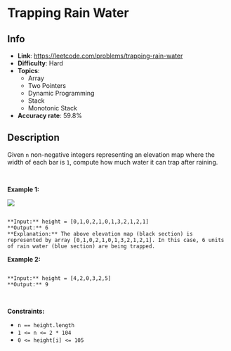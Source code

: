 # Trapping Rain Water

## Info  
- **Link**: https://leetcode.com/problems/trapping-rain-water
- **Difficulty**: Hard  
- **Topics**:   
    - Array
    - Two Pointers
    - Dynamic Programming
    - Stack
    - Monotonic Stack
- **Accuracy rate**: 59.8%  

## Description  
    
Given `n` non-negative integers representing an elevation map where the width of each bar is `1`, compute how much water it can trap after raining.


 


**Example 1:**


![](https://assets.leetcode.com/uploads/2018/10/22/rainwatertrap.png)

```

**Input:** height = [0,1,0,2,1,0,1,3,2,1,2,1]
**Output:** 6
**Explanation:** The above elevation map (black section) is represented by array [0,1,0,2,1,0,1,3,2,1,2,1]. In this case, 6 units of rain water (blue section) are being trapped.

```

**Example 2:**



```

**Input:** height = [4,2,0,3,2,5]
**Output:** 9

```

 


**Constraints:**


* `n == height.length`
* `1 <= n <= 2 * 104`
* `0 <= height[i] <= 105`


  
    
